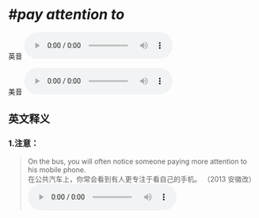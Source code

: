 # ***\#pay attention to*** 
英音
<audio src="./media/pay attention to1.aac" controls="controls"></audio>

美音
<audio src="./media/pay attention to2.aac" controls="controls"></audio>



  

英文释义
---
### 1.**注意：**  

 > On the bus, you will often notice someone paying more attention to his mobile phone.  
 > 在公共汽车上，你常会看到有人更专注于看自己的手机。  （2013 安徽改）  
<audio src="./media/8-attention.aac" controls="controls"></audio>


